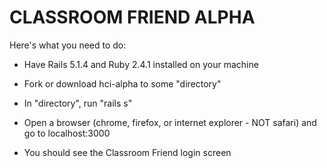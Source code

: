 # CLASSROOM FRIEND ALPHA

Here's what you need to do:

* Have Rails 5.1.4 and Ruby 2.4.1 installed on your machine

* Fork or download hci-alpha to some "directory"

* In "directory", run "rails s"

* Open a browser (chrome, firefox, or internet explorer - NOT safari) and go to localhost:3000

* You should see the Classroom Friend login screen
